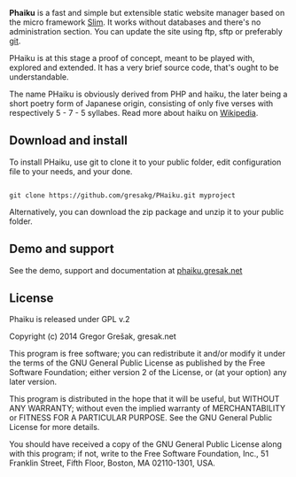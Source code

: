 __Phaiku__ is a fast and simple but extensible static website manager based on the 
micro framework [Slim](http://www.slimframework.com/). It works without databases 
and there's no administration section. You can update the site using ftp, sftp or 
preferably [git](http://git-scm.com/).

PHaiku is at this stage a proof of concept, meant to be played with, explored and 
extended. It has a very brief source code, that's ought to be understandable.

The name PHaiku is obviously derived from PHP and haiku, the later being a short 
poetry form of Japanese origin, consisting of only five verses with respectively 
5 - 7 - 5 syllabes. Read more about haiku on [Wikipedia](http://en.wikipedia.org/wiki/Haiku).

## Download and install

To install PHaiku, use git to clone it to your public folder, edit configuration file to your needs, and your done.

```

git clone https://github.com/gresakg/PHaiku.git myproject

```		
Alternatively, you can download the zip package and unzip it to your public folder.

## Demo and support

See the demo, support and documentation at [phaiku.gresak.net](http://phaiku.gresak.net)

## License

Phaiku is released under GPL v.2

Copyright (c) 2014 Gregor Grešak, gresak.net

This program is free software; you can redistribute it and/or
modify it under the terms of the GNU General Public License
as published by the Free Software Foundation; either version 2
of the License, or (at your option) any later version.

This program is distributed in the hope that it will be useful,
but WITHOUT ANY WARRANTY; without even the implied warranty of
MERCHANTABILITY or FITNESS FOR A PARTICULAR PURPOSE.  See the
GNU General Public License for more details.

You should have received a copy of the GNU General Public License
along with this program; if not, write to the Free Software
Foundation, Inc., 51 Franklin Street, Fifth Floor, Boston, MA  02110-1301, USA.